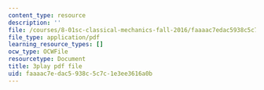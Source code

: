 ```yaml
---
content_type: resource
description: ''
file: /courses/8-01sc-classical-mechanics-fall-2016/faaaac7edac5938c5c7c1e3ee3616a0b_ol1COj0LACs.pdf
file_type: application/pdf
learning_resource_types: []
ocw_type: OCWFile
resourcetype: Document
title: 3play pdf file
uid: faaaac7e-dac5-938c-5c7c-1e3ee3616a0b
---
```


